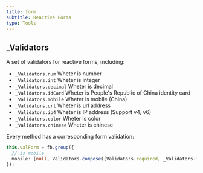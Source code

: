 ```yaml
---
title: form
subtitle: Reactive Forms
type: Tools
---
```


## _Validators

A set of validators for reactive forms, including:

- `_Validators.num` Wheter is number
- `_Validators.int` Wheter is integer
- `_Validators.decimal` Wheter is decimal
- `_Validators.idCard` Wheter is People's Republic of China identity card
- `_Validators.mobile` Wheter is mobile (China)
- `_Validators.url` Wheter is url address
- `_Validators.ip4` Wheter is IP address (Support v4, v6)
- `_Validators.color` Wheter is color
- `_Validators.chinese` Wheter is chinese

Every method has a corresponding form validation:

```ts
this.valForm = fb.group({
  // is mobile
  mobile: [null, Validators.compose([Validators.required, _Validators.mobile])]
});
```
